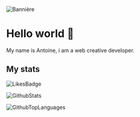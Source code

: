 <!-- Image de bannière: static.panthera.studio/github/antoinelrk/banner.jpg -->
![Bannière](https://static.panthera.studio/github/antoinelrk/banner_github_2.jpg)

# Hello world 👋

My name is Antoine, i am a web creative developer. 

## My stats

![LikesBadge](https://img.shields.io/github/stars/antoinelrk/antoinelrk?color=%233d4e66&label=Likes)

![GithubStats](https://github-readme-stats.vercel.app/api?username=antoinelrk&count_private=false&show_icons=true&theme=material-palenight)

![GithubTopLanguages](https://github-readme-stats.vercel.app/api/top-langs/?username=antoinelrk&show_icons=true&layout=compact&theme=material-palenight)